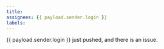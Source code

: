 ```yaml
---
title: 
assignees: {{ payload.sender.login }}
labels: 
---
```

{{ payload.sender.login }} just pushed, and there is an issue.

